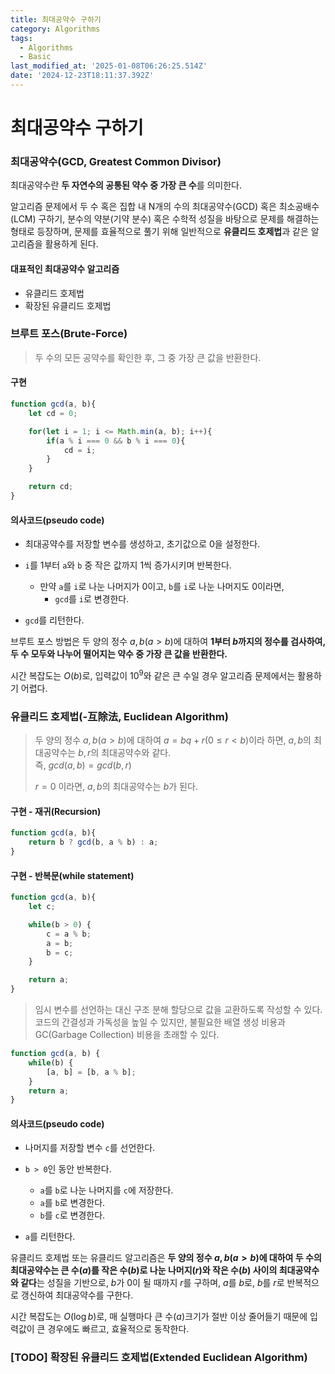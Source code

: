 ```yaml
---
title: 최대공약수 구하기
category: Algorithms
tags:
  - Algorithms
  - Basic
last_modified_at: '2025-01-08T06:26:25.514Z'
date: '2024-12-23T18:11:37.392Z'
---
```


# 최대공약수 구하기 
### 최대공약수(GCD, Greatest Common Divisor)

최대공약수란 **두 자연수의 공통된 약수 중 가장 큰 수**를 의미한다. 

알고리즘 문제에서 두 수 혹은 집합 내 N개의 수의 최대공약수(GCD) 혹은 최소공배수(LCM) 구하기, 분수의 약분(기약 분수) 혹은 수학적 성질을 바탕으로 문제를 해결하는 형태로 등장하며, 문제를 효율적으로 풀기 위해 일반적으로 **유클리드 호제법**과 같은 알고리즘을 활용하게 된다.

#### 대표적인 최대공약수 알고리즘
- 유클리드 호제법
- 확장된 유클리드 호제법

### 브루트 포스(Brute-Force)
> 두 수의 모든 공약수를 확인한 후, 그 중 가장 큰 값을 반환한다.

#### 구현

```js
function gcd(a, b){
    let cd = 0;

    for(let i = 1; i <= Math.min(a, b); i++){
        if(a % i === 0 && b % i === 0){
            cd = i;
        }
    }

    return cd;
}
```

#### 의사코드(pseudo code)

- 최대공약수를 저장할 변수를 생성하고, 초기값으로 0을 설정한다.
- `i`를 1부터 `a`와 `b` 중 작은 값까지 1씩 증가시키며 반복한다. 
    - 만약 `a`를 `i`로 나눈 나머지가 0이고, `b`를 `i`로 나눈 나머지도 0이라면, 
        - `gcd`를 `i`로 변경한다. 

- `gcd`를 리턴한다.

브루트 포스 방법은 두 양의 정수 $a, b(a>b)$에 대하여 **1부터 $b$까지의 정수를 검사하여, 두 수 모두와 나누어 떨어지는 약수 중 가장 큰 값을 반환한다.**  

시간 복잡도는 $O(b)$로, 입력값이 $10^9$와 같은 큰 수일 경우 알고리즘 문제에서는 활용하기 어렵다.

### 유클리드 호제법(-互除法, Euclidean Algorithm)
> 두 양의 정수 $a, b(a>b)$에 대하여 $a=bq+r(0≤r<b)$이라 하면, $a,b$의 최대공약수는 $b,r$의 최대공약수와 같다.  
> 즉, $gcd(a,b) = gcd(b,r)$   
> 
> $r=0$ 이라면, $a,b$의 최대공약수는 $b$가 된다.

#### 구현 - 재귀(Recursion)

```js
function gcd(a, b){
    return b ? gcd(b, a % b) : a;
}
```

#### 구현 - 반복문(while statement)

```js
function gcd(a, b){
    let c;

    while(b > 0) {
        c = a % b;
        a = b;
        b = c;
    }

    return a;
}
```

> 임시 변수를 선언하는 대신 구조 분해 할당으로 값을 교환하도록 작성할 수 있다.   
> 코드의 간결성과 가독성을 높일 수 있지만, 불필요한 배열 생성 비용과 GC(Garbage Collection) 비용을 초래할 수 있다.

```js
function gcd(a, b) {
    while(b) {
        [a, b] = [b, a % b];
    }
    return a;
}
```

#### 의사코드(pseudo code)

- 나머지를 저장할 변수 `c`를 선언한다. 
- `b > 0`인 동안 반복한다. 
    - `a`를 `b`로 나눈 나머지를 `c`에 저장한다.
    - `a`를 `b`로 변경한다.
    - `b`를 `c`로 변경한다.

- `a`를 리턴한다. 

유클리드 호제법 또는 유클리드 알고리즘은 **두 양의 정수 $a, b(a>b)$에 대하여 두 수의 최대공약수는 큰 수($a$)를 작은 수($b$)로 나눈 나머지($r$)와 작은 수($b$) 사이의 최대공약수와 같다**는 성질을 기반으로, $b$가 0이 될 때까지 $r$를 구하며, $a$를 $b$로, $b$를 $r$로 반복적으로 갱신하여 최대공약수를 구한다.   

시간 복잡도는 $O(\log b)$로, 매 실행마다 큰 수($a$)크기가 절반 이상 줄어들기 때문에 입력값이 큰 경우에도 빠르고, 효율적으로 동작한다.  

### [TODO] 확장된 유클리드 호제법(Extended Euclidean Algorithm)
